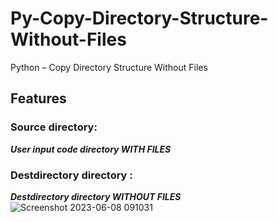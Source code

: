 # Py-Copy-Directory-Structure-Without-Files
Python – Copy Directory Structure Without Files
## Features
### Source directory:
***User input code directory WITH FILES***
### Destdirectory directory :
***Destdirectory directory WITHOUT FILES***
![Screenshot 2023-06-08 091031](https://github.com/vishalinagathevan/Py-Copy-Directory-Structure-Without-Files/assets/126974938/0972b883-052d-4549-bf65-8c57e15f8f44)

